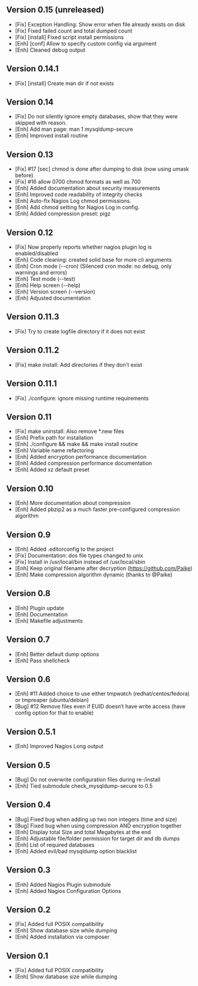 Version 0.15 (unreleased)
------------

- [Fix]		Exception Handling: Show error when file already exists on disk
- [Fix]		Fixed failed count and total dumped count
- [Fix]		[install] Fixed script install permissions
- [Enh]		[conf] Allow to specify custom config via argument
- [Enh]		Cleaned debug output


Version 0.14.1
--------------

- [Fix]		[install] Create man dir if not exists


Version 0.14
------------

- [Fix]		Do not silently ignore empty databases, show that they were skipped with reason.
- [Enh]		Add man page: man 1 mysqldump-secure
- [Enh]		Improved install routine


Version 0.13
------------

- [Fix]     #17 [sec] chmod is done after dumping to disk (now using umask before)
- [Fix]		#16 allow 0700 chmod formats as well as 700
- [Enh]     Added documentation about security measurements
- [Enh]     Improved code readability of integrity checks
- [Enh]     Auto-fix Nagios Log chmod permissions.
- [Enh]     Add chmod setting for Nagios Log in config.
- [Enh]		Added compression preset: pigz


Version 0.12
------------

- [Fix]     Now properly reports whether nagios plugin log is enabled/disabled
- [Enh]     Code cleaning: created solid base for more cli arguments
- [Enh]     Cron mode (--cron) (Silenced cron mode: no debug, only warnings and errors)
- [Enh]     Test mode (--test)
- [Enh]     Help screen (--help)
- [Enh]     Version screen (--version)
- [Enh]     Adjusted documentation


Version 0.11.3
--------------

- [Fix]		Try to create logfile directory if it does not exist


Version 0.11.2
--------------

- [Fix]		make install: Add directories if they don't exist


Version 0.11.1
--------------

- [Fix]		./configure: ignore missing runtime requirements


Version 0.11
------------

- [Fix]		make uninstall: Also remove *.new files
- [Enh]		Prefix path for installation
- [Enh]		./configure && make && make install routine
- [Enh]		Variable name refactoring
- [Enh]		Added encryption performance documentation
- [Enh]		Added compression performance documentation
- [Enh]		Added xz default preset


Version 0.10
------------

- [Enh]		More documentation about compression
- [Enh]		Added pbzip2 as a much faster pre-configured compression algorithm


Version 0.9
-----------

- [Enh]		Added .editorconfig to the project
- [Fix]		Documentation: dos file types changed to unix
- [Fix]		Install in /usr/local/bin instead of /usr/local/sbin
- [Enh]		Keep original filename after decryption (https://github.com/Paike)
- [Enh]		Make compression algorithm dynamic (thanks to @Paike)


Version 0.8
-----------

- [Enh]		Plugin update
- [Enh]		Documentation
- [Enh]		Makefile adjustments


Version 0.7
-----------

- [Enh]		Better default dump options
- [Enh]		Pass shellcheck


Version 0.6
-----------

- [Enh]		#11 Added choice to use either tmpwatch (redhat/centos/fedora) or tmpreaper (ubuntu/debian)
- [Bug]		#12 Remove files even if EUID doesn’t have write access (have config option for that to enable)


Version 0.5.1
-----------

- [Enh]		Improved Nagios Long output


Version 0.5
-----------

- [Bug]		Do not overwrite configuration files during re-/install
- [Enh]		Tied submodule check_mysqldump-secure to 0.5


Version 0.4
-----------

- [Bug]		Fixed bug when adding up two non integers (time and size)
- [Bug]		Fixed bug when using compression AND encryption together
- [Enh]		Display total Size and total Megabytes at the end
- [Enh]		Adjustable file/folder permission for target dir and db dumps
- [Enh]		List of required databases
- [Enh]		Added evil/bad mysqldump option blacklist


Version 0.3
-----------

- [Enh]		Added Nagios Plugin submodule
- [Enh]		Added Nagios Configuration Options


Version 0.2
-----------

- [Fix]		Added full POSIX compatibility
- [Enh]		Show database size while dumping
- [Enh]		Added installation via composer


Version 0.1
-----------

- [Fix]		Added full POSIX compatibility
- [Enh]		Show database size while dumping

